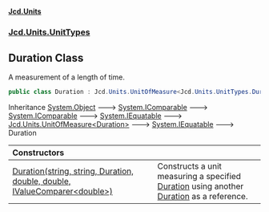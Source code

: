 #### [Jcd.Units](index.md 'index')
### [Jcd.Units.UnitTypes](Jcd.Units.UnitTypes.md 'Jcd.Units.UnitTypes')

## Duration Class

A measurement of a length of time.

```csharp
public class Duration : Jcd.Units.UnitOfMeasure<Jcd.Units.UnitTypes.Duration>
```

Inheritance [System.Object](https://docs.microsoft.com/en-us/dotnet/api/System.Object 'System.Object') &#129106; [System.IComparable](https://docs.microsoft.com/en-us/dotnet/api/System.IComparable 'System.IComparable') &#129106; [System.IComparable](https://docs.microsoft.com/en-us/dotnet/api/System.IComparable 'System.IComparable') &#129106; [System.IEquatable](https://docs.microsoft.com/en-us/dotnet/api/System.IEquatable 'System.IEquatable') &#129106; [Jcd.Units.UnitOfMeasure&lt;](Jcd.Units.UnitOfMeasure_TUnit_.md 'Jcd.Units.UnitOfMeasure<TUnit>')[Duration](Jcd.Units.UnitTypes.Duration.md 'Jcd.Units.UnitTypes.Duration')[&gt;](Jcd.Units.UnitOfMeasure_TUnit_.md 'Jcd.Units.UnitOfMeasure<TUnit>') &#129106; [System.IEquatable](https://docs.microsoft.com/en-us/dotnet/api/System.IEquatable 'System.IEquatable') &#129106; Duration

| Constructors | |
| :--- | :--- |
| [Duration(string, string, Duration, double, double, IValueComparer&lt;double&gt;)](Jcd.Units.UnitTypes.Duration.Duration(string,string,Jcd.Units.UnitTypes.Duration,double,double,Jcd.Units.IValueComparer_double_).md 'Jcd.Units.UnitTypes.Duration.Duration(string, string, Jcd.Units.UnitTypes.Duration, double, double, Jcd.Units.IValueComparer<double>)') | Constructs a unit measuring a specified [Duration](Jcd.Units.UnitTypes.Duration.md 'Jcd.Units.UnitTypes.Duration') using another [Duration](Jcd.Units.UnitTypes.Duration.md 'Jcd.Units.UnitTypes.Duration') as a reference. |
